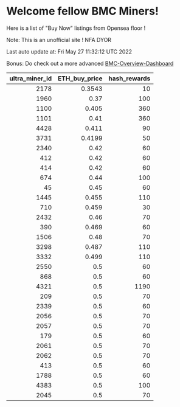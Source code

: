 # Welcome fellow BMC Miners!
Here is a list of "Buy Now" listings from Opensea floor !

Note: This is an unofficial site ! NFA DYOR

Last auto update at: Fri May 27 11:32:12 UTC 2022

Bonus: Do check out a more advanced [BMC-Overview-Dashboard](https://dune.com/defifunk/BMC-Overview-Dashboard)


|   ultra_miner_id |   ETH_buy_price |   hash_rewards |
|-----------------:|----------------:|---------------:|
|             2178 |          0.3543 |             10 |
|             1960 |          0.37   |            100 |
|             1100 |          0.405  |            360 |
|             1101 |          0.41   |            360 |
|             4428 |          0.411  |             90 |
|             3731 |          0.4199 |             50 |
|             2340 |          0.42   |             60 |
|              412 |          0.42   |             60 |
|              414 |          0.42   |             60 |
|              674 |          0.44   |            100 |
|               45 |          0.45   |             60 |
|             1445 |          0.455  |            110 |
|              710 |          0.459  |             30 |
|             2432 |          0.46   |             70 |
|              390 |          0.469  |             60 |
|             1506 |          0.48   |             70 |
|             3298 |          0.487  |            110 |
|             3332 |          0.499  |            110 |
|             2550 |          0.5    |             60 |
|              868 |          0.5    |             60 |
|             4321 |          0.5    |           1190 |
|              209 |          0.5    |             70 |
|             2339 |          0.5    |             60 |
|             2056 |          0.5    |             70 |
|             2057 |          0.5    |             70 |
|              179 |          0.5    |             60 |
|             2061 |          0.5    |             70 |
|             2062 |          0.5    |             70 |
|              413 |          0.5    |             60 |
|             1788 |          0.5    |             60 |
|             4383 |          0.5    |            100 |
|             2045 |          0.5    |             70 |
